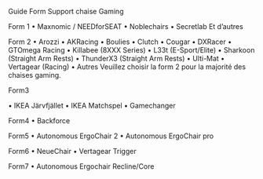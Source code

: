Guide Form
Support chaise Gaming

Form 1
•	Maxnomic / NEEDforSEAT
•	Noblechairs
•	Secretlab
Et d’autres

Form 2
•	Arozzi
•	AKRacing
•	Boulies
•	Clutch
•	Cougar
•	DXRacer
•	GTOmega Racing
•	Killabee (8XXX Series)
•	L33t (E-Sport/Elite)
•	Sharkoon (Straight Arm Rests)
•	ThunderX3 (Straight Arm Rests)
•	Ulti-Mat
•	Vertagear (Racing)
•	Autres
Veuillez choisir la form 2 pour la majorité des chaises gaming.

Form3

•	IKEA Järvfjället
•	IKEA Matchspel
•	Gamechanger

Form4
•	Backforce

Form5
•	Autonomous ErgoChair 2
•	Autonomous ErgoChair pro

Form6
•	NeueChair
•	Vertagear Trigger

Form7
•	Autonomous Ergochair Recline/Core
